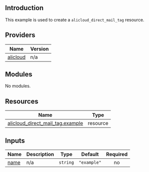 <!-- BEGIN_TF_DOCS -->
## Introduction

This example is used to create a `alicloud_direct_mail_tag` resource.

## Providers

| Name | Version |
|------|---------|
| <a name="provider_alicloud"></a> [alicloud](#provider\_alicloud) | n/a |

## Modules

No modules.

## Resources

| Name | Type |
|------|------|
| [alicloud_direct_mail_tag.example](https://registry.terraform.io/providers/aliyun/alicloud/latest/docs/resources/direct_mail_tag) | resource |

## Inputs

| Name | Description | Type | Default | Required |
|------|-------------|------|---------|:--------:|
| <a name="input_name"></a> [name](#input\_name) | n/a | `string` | `"example"` | no |
<!-- END_TF_DOCS -->    